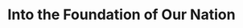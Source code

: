 ---
title: "Into the Foundation of Our Nation"
layout: article
author: 
image_teaser: nation.jpg
storymap_id: 898021492567de5b710d6ca352160898
storymap_title: independence-national-historical-park
---